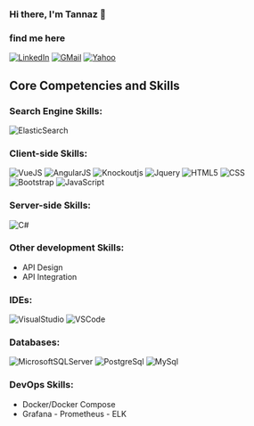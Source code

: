 ### Hi there, I'm Tannaz 👋

### find me here
[![LinkedIn](https://img.shields.io/badge/linkedin-%230077B5.svg?style=for-the-badge&logo=linkedin&logoColor=white)](https://www.linkedin.com/in/tannazbahramitooran)
[![GMail](https://img.shields.io/badge/gmail-f0f0f0?&style=for-the-badge&logo=gmail&logoColor=white&color=ea4335)](mailto:tz.bahrami@gmail.com)
[![Yahoo](https://img.shields.io/badge/yahoo-blueviolet?style=for-the-badge&logo=yahoo&logoColor=white)](mailto:tz.bahrami@yahoo.com)

## Core Competencies and Skills

### Search Engine Skills:

![ElasticSearch](https://img.shields.io/badge/-ElasticSearch-000?style=flat&logo=elasticsearch&logoColor=005571)

### Client-side Skills:

![VueJS](https://img.shields.io/badge/-Vue-000?style=flat&logo=Vue.js&logoColor=4fc08d)
![AngularJS](https://img.shields.io/badge/-AngularJS-000?&logo=AngularJS&logoColor=red)
![Knockoutjs](https://img.shields.io/badge/-Knockoutjs-red?&logo=Knockoutjs&logoColor=red)
![Jquery](https://img.shields.io/badge/-Jquery-000?&logo=Jquery&logoColor=blue)
![HTML5](https://img.shields.io/badge/-HTML5-000?&logo=html5&logoColor=E34F26)
![CSS](https://img.shields.io/badge/-CSS-000?&logo=css3&logoColor=1572B6)
![Bootstrap](https://img.shields.io/badge/-Bootstrap-000?&logo=Bootstrap&logoColor=blueviolet)
![JavaScript](https://img.shields.io/badge/-JavaScript-000?&logo=JavaScript&logoColor=ddc508)

### Server-side Skills:

![C#](https://img.shields.io/badge/-C%23-blueviolet?&logo=C%23&logoColor=blueviolet)

### Other development Skills:
- API Design
- API Integration

### IDEs:

![VisualStudio](https://img.shields.io/badge/-VisualStudio-000?&logo=Visual%20Studio&logoColor=blueviolet)
![VSCode](https://img.shields.io/badge/-VSCode-000?&logo=Visual%20Studio%20Code&logoColor=007ACC)

### Databases:

![MicrosoftSQLServer](https://img.shields.io/badge/-MicrosoftSQLServer-000?&logo=MicrosoftSQLServer&logoColor=red)
![PostgreSql](https://img.shields.io/badge/-PostgreSql-000?&logo=postgresql&logoColor=007ACC)
![MySql](https://img.shields.io/badge/-MySql-000?&logo=MySQL&logoColor=007ACC)

### DevOps Skills:
- Docker/Docker Compose
- Grafana - Prometheus - ELK
<!--
**tannazbahramitooran/tannazbahramitooran** is a ✨ _special_ ✨ repository because its `README.md` (this file) appears on your GitHub profile.

Here are some ideas to get you started:

- 🔭 I’m currently working on ...
- 🌱 I’m currently learning ...
- 👯 I’m looking to collaborate on ...
- 🤔 I’m looking for help with ...
- 💬 Ask me about ...
- 📫 How to reach me: ...
- 😄 Pronouns: ...
- ⚡ Fun fact: ...
-->
